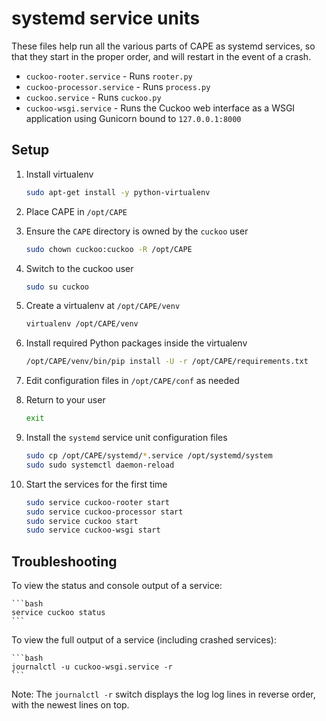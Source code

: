 # systemd service units

These files help run all the various parts of CAPE as systemd services, so that they start in the proper order, and will restart in the event of a crash.

- `cuckoo-rooter.service` - Runs `rooter.py`
- `cuckoo-processor.service` - Runs `process.py`
- `cuckoo.service` - Runs `cuckoo.py`
- `cuckoo-wsgi.service` - Runs the Cuckoo web interface as a WSGI application using Gunicorn bound to `127.0.0.1:8000`

## Setup

1. Install virtualenv

   ```bash
   sudo apt-get install -y python-virtualenv
   ```

2. Place CAPE in `/opt/CAPE`
3. Ensure the `CAPE` directory is owned by the `cuckoo` user

    ```bash
    sudo chown cuckoo:cuckoo -R /opt/CAPE
    ```

4. Switch to the cuckoo user

    ```bash
    sudo su cuckoo
    ```

5. Create a virtualenv at `/opt/CAPE/venv`

    ```bash
    virtualenv /opt/CAPE/venv
    ```

6. Install required Python packages inside the virtualenv

    ```bash
    /opt/CAPE/venv/bin/pip install -U -r /opt/CAPE/requirements.txt
    ```

7. Edit configuration files in `/opt/CAPE/conf` as needed
8. Return to your user

    ```bash
    exit
    ```

9. Install the `systemd` service unit configuration files

    ```bash
    sudo cp /opt/CAPE/systemd/*.service /opt/systemd/system
    sudo sudo systemctl daemon-reload
    ```

10. Start the services for the first time

    ```bash
    sudo service cuckoo-rooter start
    sudo service cuckoo-processor start
    sudo service cuckoo start
    sudo service cuckoo-wsgi start
    ```

## Troubleshooting

To view the status and console output of a service:

    ```bash
    service cuckoo status
    ```

To view the full output of a service (including crashed services):

    ```bash
    journalctl -u cuckoo-wsgi.service -r
    ```

Note: The `journalctl -r` switch displays the log log lines in reverse order, with the newest lines on top.